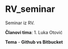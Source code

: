# RV_seminar

Seminar iz RV.

**Članovi tima**:
	1. Luka Otović




**Tema** - **Github vs Bitbucket**
